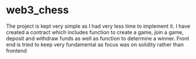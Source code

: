 # web3_chess
The project is kept very simple as I had very less time to implement it. I have created a contract which includes function to create a game, join a game, deposit and withdraw funds as well as function to determine a winner. Front end is tried to keep very fundamental as focus was on solidity rather than frontend
